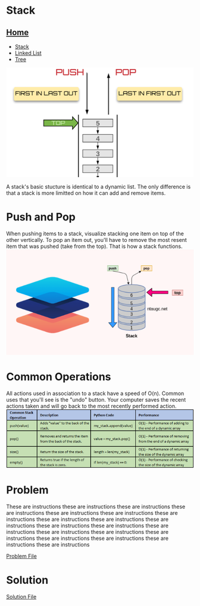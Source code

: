 # Stack

## [Home](README.md)
* [Stack](Stack.md)
* [Linked List](LinkedList.md)
* [Tree](Tree.md)

![image](Pictures/StackBan.png)

A stack's basic stucture is identical to a dynamic list. The only difference is that a stack is more limitted on how it can add and remove items.

# Push and Pop
When pushing items to a stack, visualize stacking one item on top of the other vertically. To pop an item out, you'll have to remove the most resent item that was pushed (take from the top). That is how a stack functions.
![image](Pictures/Stack_Chart.png)

# Common Operations
All actions used in association to a stack have a speed of O(n). Common uses that you'll see is the "undo" button. Your computer saves the recent actions taken and will go back to the most recently performed action.
![image](Pictures/Stack_o.png)

# Problem
These are instructions these are instructions these are instructions these are instructions these are instructions these are instructions these are instructions these are instructions these are instructions these are instructions these are instructions these are instructions these are instructions these are instructions these are instructions these are instructions these are instructions these are instructions these are instructions these are instructions

[Problem File](http://url.link.goes.here)

# Solution
[Solution File](http://url.link.goes.here)